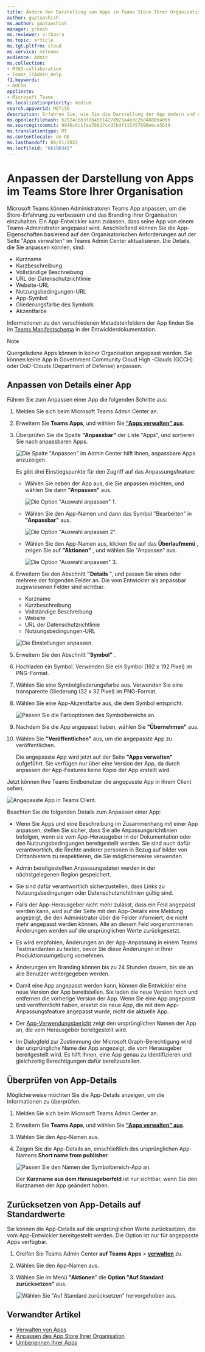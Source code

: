 ```yaml
---
title: Ändern der Darstellung von Apps im Teams Store Ihrer Organisation
author: guptaashish
ms.author: guptaashish
manager: prkosh
ms.reviewer: v-tbasra
ms.topic: article
ms.tgt.pltfrm: cloud
ms.service: msteams
audience: Admin
ms.collection:
- M365-collaboration
- Teams_ITAdmin_Help
f1.keywords:
- NOCSH
appliesto:
- Microsoft Teams
ms.localizationpriority: medium
search.appverid: MET150
description: Erfahren Sie, wie Sie die Darstellung der App ändern und eine App durch Bearbeiten von App-Details und -Metadaten neu formatieren.
ms.openlocfilehash: 62924c6b3ffb4561427d921a4edc26d4888b4d6b
ms.sourcegitcommit: 9946c6c1faa78617ccd7bdf115457090ebce5619
ms.translationtype: MT
ms.contentlocale: de-DE
ms.lasthandoff: 06/21/2022
ms.locfileid: "66190345"
---
```

# <a name="customize-appearance-of-apps-in-your-organizations-teams-store"></a>Anpassen der Darstellung von Apps im Teams Store Ihrer Organisation

Microsoft Teams können Administratoren Teams App anpassen, um die Store-Erfahrung zu verbessern und das Branding ihrer Organisation einzuhalten. Ein App-Entwickler kann zulassen, dass seine App von einem Teams-Administrator angepasst wird. Anschließend können Sie die App-Eigenschaften basierend auf den Organisatorischen Anforderungen auf der Seite "Apps verwalten" im Teams Admin Center aktualisieren. Die Details, die Sie anpassen können, sind:

* Kurzname
* Kurzbeschreibung
* Vollständige Beschreibung
* URL der Datenschutzrichtlinie
* Website-URL
* Nutzungsbedingungen-URL
* App-Symbol
* Gliederungsfarbe des Symbols
* Akzentfarbe

Informationen zu den verschiedenen Metadatenfeldern der App finden Sie im [Teams Manifestschema](/microsoftteams/platform/resources/schema/manifest-schema) in der Entwicklerdokumentation.

> [!NOTE]
> Quergeladene Apps können in keiner Organisation angepasst werden. Sie können keine App in Government Community Cloud High -Clouds (GCCH) oder DoD-Clouds (Department of Defense) anpassen.

## <a name="customize-details-of-an-app"></a>Anpassen von Details einer App

Führen Sie zum Anpassen einer App die folgenden Schritte aus:

1. Melden Sie sich beim Microsoft Teams Admin Center an.

1. Erweitern Sie **Teams Apps**, und wählen Sie **["Apps verwalten" aus](https://admin.teams.microsoft.com/policies/manage-apps)**.

1. Überprüfen Sie die Spalte **"Anpassbar"** der Liste "Apps", und sortieren Sie nach anpassbaren Apps.

   ![Die Spalte "Anpassen" im Admin Center hilft Ihnen, anpassbare Apps anzuzeigen.](media/customizable-apps-in-tac.png)

   Es gibt drei Einstiegspunkte für den Zugriff auf das Anpassungsfeature:

   * Wählen Sie neben der App aus, die Sie anpassen möchten, und wählen Sie dann **"Anpassen"** aus.

     ![Die Option "Auswahl anpassen" 1.](media/select-app-to-customize1.png)

   * Wählen Sie den App-Namen und dann das Symbol "Bearbeiten" in **"Anpassbar"** aus.

     ![Die Option "Auswahl anpassen 2".](media/communities-microsoft.png)

   * Wählen Sie den App-Namen aus, klicken Sie auf das **Überlaufmenü** , zeigen Sie auf **"Aktionen"** , und wählen Sie "Anpassen" aus.

     ![Die Option "Auswahl anpassen" 3.](media/customize-action-menu.png)

1. Erweitern Sie den Abschnitt **"Details** ", und passen Sie eines oder mehrere der folgenden Felder an. Die vom Entwickler als anpassbar zugewiesenen Felder sind sichtbar.

    * Kurzname
    * Kurzbeschreibung
    * Vollständige Beschreibung
    * Website
    * URL der Datenschutzrichtlinie
    * Nutzungsbedingungen-URL

   ![Die Einstellungen anpassen.](media/customize-settings.png)

1. Erweitern Sie den Abschnitt **"Symbol"** .

1. Hochladen ein Symbol. Verwenden Sie ein Symbol (192 x 192 Pixel) im PNG-Format.

1. Wählen Sie eine Symbolgliederungsfarbe aus. Verwenden Sie eine transparente Gliederung (32 x 32 Pixel) im PNG-Format.

1. Wählen Sie eine App-Akzentfarbe aus, die dem Symbol entspricht.

   ![Passen Sie die Farboptionen des Symbolbereichs an.](media/customize-app-colors.png)

1. Nachdem Sie die App angepasst haben, wählen Sie **"Übernehmen"** aus.

1. Wählen Sie **"Veröffentlichen"** aus, um die angepasste App zu veröffentlichen.

   Die angepasste App wird jetzt auf der Seite **"Apps verwalten"** aufgeführt. Sie verfügen nur über eine Version der App, da durch anpassen der App-Features keine Kopie der App erstellt wird.

Jetzt können Ihre Teams Endbenutzer die angepasste App in ihrem Client sehen.

   ![Angepasste App in Teams Client.](media/contoso-app.png)

Beachten Sie die folgenden Details zum Anpassen einer App:

* Wenn Sie Apps und eine Beschreibung im Zusammenhang mit einer App anpassen, stellen Sie sicher, dass Sie alle Anpassungsrichtlinien befolgen, wenn sie vom App-Herausgeber in der Dokumentation oder den Nutzungsbedingungen bereitgestellt werden. Sie sind auch dafür verantwortlich, die Rechte anderer personen in Bezug auf bilder von Drittanbietern zu respektieren, die Sie möglicherweise verwenden.

* Admin bereitgestellten Anpassungsdaten werden in der nächstgelegenen Region gespeichert.

* Sie sind dafür verantwortlich sicherzustellen, dass Links zu Nutzungsbedingungen oder Datenschutzrichtlinien gültig sind.

* Falls der App-Herausgeber nicht mehr zulässt, dass ein Feld angepasst werden kann, wird auf der Seite mit den App-Details eine Meldung angezeigt, die den Administrator über die Felder informiert, die nicht mehr angepasst werden können. Alle an diesem Feld vorgenommenen Änderungen werden auf die ursprünglichen Werte zurückgesetzt.

* Es wird empfohlen, Änderungen an der App-Anpassung in einem Teams Testmandanten zu testen, bevor Sie diese Änderungen in Ihrer Produktionsumgebung vornehmen.

* Änderungen am Branding können bis zu 24 Stunden dauern, bis sie an alle Benutzer weitergegeben werden.

* Damit eine App angepasst werden kann, können die Entwickler eine neue Version der App bereitstellen. Sie laden die neue Version hoch und entfernen die vorherige Version der App. Wenn Sie eine App angepasst und veröffentlicht haben, ersetzt die neue App, die mit dem App-Anpassungsfeature angepasst wurde, nicht die aktuelle App.

* Der [App-Verwendungsbericht](teams-analytics-and-reports/app-usage-report.md) zeigt den ursprünglichen Namen der App an, die vom Herausgeber bereitgestellt wird.

* Im Dialogfeld zur Zustimmung der Microsoft Graph-Berechtigung wird der ursprüngliche Name der App angezeigt, die vom Herausgeber bereitgestellt wird. Es hilft Ihnen, eine App genau zu identifizieren und gleichzeitig Berechtigungen dafür bereitzustellen.

## <a name="review-app-details"></a>Überprüfen von App-Details

Möglicherweise möchten Sie die App-Details anzeigen, um die Informationen zu überprüfen.

1. Melden Sie sich beim Microsoft Teams Admin Center an.

1. Erweitern Sie **Teams Apps**, und wählen Sie **["Apps verwalten" aus](https://admin.teams.microsoft.com/policies/manage-apps)**.

1. Wählen Sie den App-Namen aus.

1. Zeigen Sie die App-Details an, einschließlich des ursprünglichen App-Namens **Short name from publisher**.

   ![Passen Sie den Namen der Symbolbereich-App an.](media/original-app-version.png)

   Der **Kurzname aus dem Herausgeberfeld** ist nur sichtbar, wenn Sie den Kurznamen der App geändert haben.

## <a name="reset-app-details-to-default-values"></a>Zurücksetzen von App-Details auf Standardwerte

Sie können die App-Details auf die ursprünglichen Werte zurücksetzen, die vom App-Entwickler bereitgestellt werden. Die Option ist nur für angepasste Apps verfügbar.

1. Greifen Sie Teams Admin Center **auf Teams Apps** > **[verwalten](https://admin.teams.microsoft.com/policies/manage-apps)** zu.

1. Wählen Sie den App-Namen aus.

1. Wählen Sie im Menü **"Aktionen**" die **Option "Auf Standard zurücksetzen"** aus.

   ![Wählen Sie "Auf Standard zurücksetzen" hervorgehoben aus.](media/select-reset.png)

## <a name="related-article"></a>Verwandter Artikel

* [Verwalten von Apps](manage-apps.md)
* [Anpassen des App Store Ihrer Organisation](customize-your-app-store.md)
* [Umbenennen Ihrer Apps](https://techcommunity.microsoft.com/t5/microsoft-teams-blog/rebrand-apps-to-your-own-organization-s-branding-with-app/ba-p/2376296)
